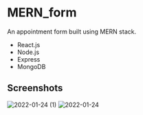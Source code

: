 # MERN_form
An appointment form built using MERN stack.
- React.js
- Node.js
- Express
- MongoDB

## Screenshots
![2022-01-24 (1)](https://user-images.githubusercontent.com/59496980/150767008-4153613d-f161-452e-9ffe-e5b9beff9ec0.png)
![2022-01-24](https://user-images.githubusercontent.com/59496980/150767080-3384e29c-65c1-45d9-9d03-7ed8df800717.png)
